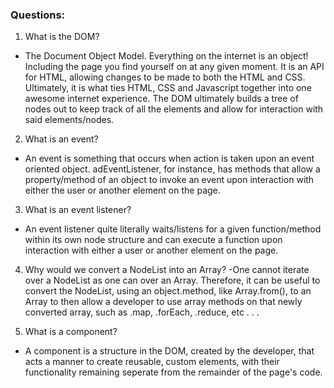 ### Questions:
1. What is the DOM?
- The Document Object Model. Everything on the internet is an object! Including the page you find yourself on at any given moment. It is an API for HTML, allowing changes to be made to both the HTML and CSS. Ultimately, it is what ties HTML, CSS and Javascript together into one awesome internet experience. The DOM ultimately builds a tree of nodes out to keep track of all the elements and allow for interaction with said elements/nodes. 

2. What is an event?
- An event is something that occurs when action is taken upon an event oriented object. adEventListener, for instance, has methods that allow a property/method of an object to invoke an event upon interaction with either the user or another element on the page. 

3. What is an event listener?
- An event listener quite literally waits/listens for a given function/method within its own node structure and can execute a function upon interaction with either a user or another element on the page. 

4. Why would we convert a NodeList into an Array?
-One cannot iterate over a NodeList as one can over an Array. Therefore, it can be useful to convert the NodeList, using an object.method, like Array.from(), to an Array to then allow a developer to use array methods on that newly converted array, such as .map, .forEach, .reduce, etc . . .

5. What is a component? 
- A component is a structure in the DOM, created by the developer, that acts a manner to create reusable, custom elements, with their functionality remaining seperate from the remainder of the page's code. 
